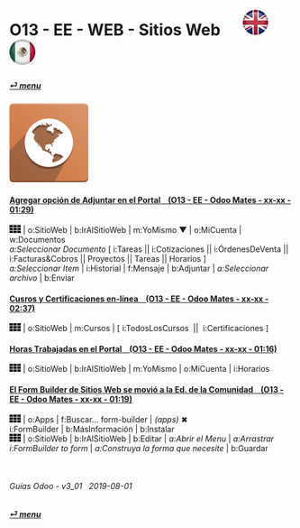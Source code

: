 # O13 - EE - WEB - Sitios Web &nbsp;&nbsp;&nbsp;&nbsp; [![en-uk](/doc/img/en-uk_flag_button_small.png)](/en-uk/o13/ee/web/en-uk-o13-ee-web-websites-builder-guides.md) [ ![es-mx](/doc/img/es-mx_flag_button_small.png)](/es-mx/o13/ee/web/es-mx-o13-ee-web-websites-builder-guides.md)
#### [_&#x23CE; menu_](/es-mx/o13/ee/es-mx-o13-ee-guides-menu.md)
### ![web](/doc/img/website.png)

#### [Agregar opción de Adjuntar en el Portal &nbsp;&nbsp; (O13 - EE - Odoo Mates - xx-xx - 01:29)](https://youtube.com/embed/tZZXvJYX5qY?autoplay=1&start=0&end=0&rel=0)
   ![apps](/doc/img/apps.png) | o:SitioWeb | b:IrAlSitioWeb | m:YoMismo &#x25BC; | o:MiCuenta | w:Documentos  
   _a:Seleccionar Documento_ \[ i:Tareas || i:Cotizaciones || i:ÓrdenesDeVenta || i:Facturas&Cobros || Proyectos || Tareas || Horarios ]  
   _a:Seleccionar Item_ | i:Historial | f:Mensaje | b:Adjuntar | _a:Seleccionar archivo_ | b:Enviar

#### [Cusros y Certificaciones en-línea &nbsp;&nbsp; (O13 - EE - Odoo Mates - xx-xx - 02:37)](https://youtube.com/embed/Ehoe2QK4Mgg?autoplay=1&start=0&end=0&rel=0)  
![apps](/doc/img/apps.png) | o:SitioWeb | m:Cursos | \[ i:TodosLosCursos &nbsp;||&nbsp; i:Certificaciones ]  

#### [Horas Trabajadas en el Portal &nbsp;&nbsp; (O13 - EE - Odoo Mates - xx-xx - 01:16)](https://youtube.com/embed/c0z7STK7UyQ?autoplay=1&start=0&end=0&rel=0)  
![apps](/doc/img/apps.png) | o:SitioWeb | b:IrAlSitioWeb | m:YoMismo | o:MiCuenta | i:Horarios

#### [El Form Builder de Sitios Web se movió a la Ed. de la Comunidad &nbsp;&nbsp; (O13 - EE - Odoo Mates - xx-xx - 01:19)](https://youtube.com/embed/o3WGNq4i344?autoplay=1&start=0&end=0&rel=0)  
[***Sync***]: # (es-mx-o13-ce-web-websites-builder-guides)  
![apps](/doc/img/apps.png) | o:Apps | f:Buscar... form-builder | _(apps)_ &#x2716;  
i:FormBuilder | b:MásInformación | b:Instalar  
![apps](/doc/img/apps.png) | o:SitioWeb | b:IrAlSitioWeb | b:Editar | _a:Abrir el Menu_ | _a:Arrastrar i:FormBuilder to form_ | _a:Construya la forma que necesite_ | b:Guardar  

<br>

###### Guías Odoo - v3_01 &nbsp; 2019-08-01  
**[_&#x23CE; menu_](/es-mx/o13/ee/es-mx-o13-ee-guides-menu.md)**  
